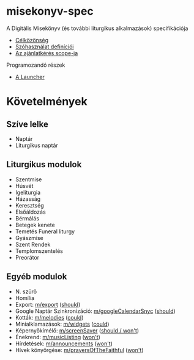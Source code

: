 # misekonyv-spec
A Digitális Misekönyv (és további liturgikus alkalmazások) specifikációja

- [Célközönség](target.md)
- [Szóhasználat definíciói](definitions.md)
- [Az ajánlatkérés scope-ja](inquiry.md)

Programozandó részek
- [A Launcher](thelauncher.md)

# Követelmények


## Szíve lelke
- Naptár
- Liturgikus naptár
## Liturgikus modulok
- Szentmise
- Húsvét
- Igeliturgia
- Házasság
- Keresztség
- Elsőáldozás
- Bérmálás
- Betegek kenete
- Temetés Funeral liturgy
- Gyászmise
- Szent Rendek
- Templomszentelés
- Preorátor
## Egyéb modulok
- N. szűrő
- Homília
- Export: [m/export](modules/export.md) ([should](definitions.md#priorities))
- Google Naptár Szinkronizáció: [m/googleCalendarSnyc](modules/googleCalendarSnyc.md)  ([should](definitions.md#priorities))
- Kották: [m/melodies](modules/melodies.md) ([could](definitions.md#priorities))
- Minialklamazások: [m/widgets](modules/widgets.md) ([could](definitions.md#priorities))
- Képernyőkímélő: [m/screenSaver](modules/screenSaver.md) ([should / won't](definitions.md#priorities))
- Énekrend: [m/musicListing](modules/musicListing.md) ([won't](definitions.md#priorities))
- Hírdetések: [m/announcements](modules/announcements.md) ([won't](definitions.md#priorities))
- Hívek könyörgése: [m/prayersOfTheFaithful](modules/prayersOfTheFaithful.md) ([won't](definitions.md#priorities))

